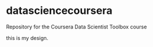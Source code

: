 datasciencecoursera
===================

Repository for the Coursera Data Scientist Toolbox course

this is my design. 

